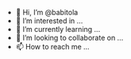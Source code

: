 - 👋 Hi, I’m @babitola
- 👀 I’m interested in ...
- 🌱 I’m currently learning ...
- 💞️ I’m looking to collaborate on ...
- 📫 How to reach me ...

<!---
babitola/babitola is a ✨ special ✨ repository because its `README.md` (this file) appears on your GitHub profile.
You can click the Preview link to take a look at your changes.
--->
